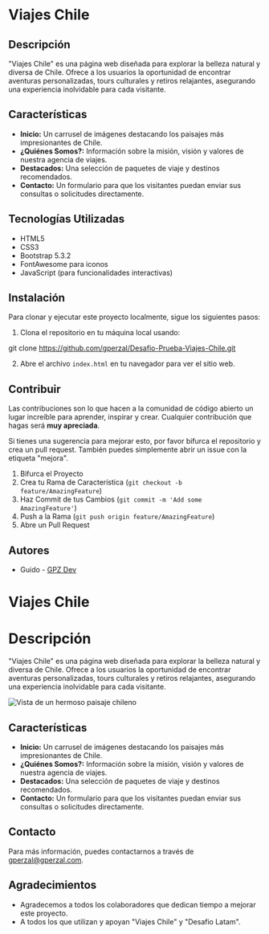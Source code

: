 # Viajes Chile

## Descripción

"Viajes Chile" es una página web diseñada para explorar la belleza natural y diversa de Chile. Ofrece a los usuarios la oportunidad de encontrar aventuras personalizadas, tours culturales y retiros relajantes, asegurando una experiencia inolvidable para cada visitante.

## Características

- **Inicio:** Un carrusel de imágenes destacando los paisajes más impresionantes de Chile.
- **¿Quiénes Somos?:** Información sobre la misión, visión y valores de nuestra agencia de viajes.
- **Destacados:** Una selección de paquetes de viaje y destinos recomendados.
- **Contacto:** Un formulario para que los visitantes puedan enviar sus consultas o solicitudes directamente.

## Tecnologías Utilizadas

- HTML5
- CSS3
- Bootstrap 5.3.2
- FontAwesome para iconos
- JavaScript (para funcionalidades interactivas)

## Instalación

Para clonar y ejecutar este proyecto localmente, sigue los siguientes pasos:

1. Clona el repositorio en tu máquina local usando:

git clone https://github.com/gperzal/Desafio-Prueba-Viajes-Chile.git

2. Abre el archivo `index.html` en tu navegador para ver el sitio web.

## Contribuir

Las contribuciones son lo que hacen a la comunidad de código abierto un lugar increíble para aprender, inspirar y crear. Cualquier contribución que hagas será **muy apreciada**.

Si tienes una sugerencia para mejorar esto, por favor bifurca el repositorio y crea un pull request. También puedes simplemente abrir un issue con la etiqueta "mejora".

1. Bifurca el Proyecto
2. Crea tu Rama de Característica (`git checkout -b feature/AmazingFeature`)
3. Haz Commit de tus Cambios (`git commit -m 'Add some AmazingFeature'`)
4. Push a la Rama (`git push origin feature/AmazingFeature`)
5. Abre un Pull Request

## Autores

- Guido - [GPZ Dev](https://github.com/gperzal)

# Viajes Chile

# Descripción

"Viajes Chile" es una página web diseñada para explorar la belleza natural y diversa de Chile. Ofrece a los usuarios la oportunidad de encontrar aventuras personalizadas, tours culturales y retiros relajantes, asegurando una experiencia inolvidable para cada visitante.

![Vista de un hermoso paisaje chileno](https://i.ibb.co/MNPvrwL/tu-imagen.jpg)

## Características

- **Inicio:** Un carrusel de imágenes destacando los paisajes más impresionantes de Chile.
- **¿Quiénes Somos?:** Información sobre la misión, visión y valores de nuestra agencia de viajes.
- **Destacados:** Una selección de paquetes de viaje y destinos recomendados.
- **Contacto:** Un formulario para que los visitantes puedan enviar sus consultas o solicitudes directamente.

## Contacto

Para más información, puedes contactarnos a través de [gperzal@gperzal.com](mailto:gperzal@gmail.com).

## Agradecimientos

- Agradecemos a todos los colaboradores que dedican tiempo a mejorar este proyecto.
- A todos los que utilizan y apoyan "Viajes Chile" y "Desafio Latam".
